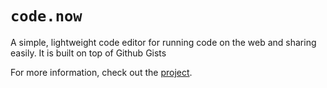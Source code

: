 # `code.now`
A simple, lightweight code editor for running code on the web and sharing easily.
It is built on top of Github Gists

For more information, check out the [project](https://github.com/nikeokoronkwo/code.now).